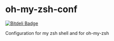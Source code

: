 oh-my-zsh-conf
==============

[![Bitdeli Badge](https://d2weczhvl823v0.cloudfront.net/bameda/oh-my-zsh/trend.png)](https://bitdeli.com/free "Bitdeli Badge")

Configuration for my zsh shell and for oh-my-zsh
